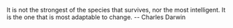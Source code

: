 It is not the strongest of the species that survives, nor the most intelligent. It is the one that is most adaptable to change. -- Charles Darwin
